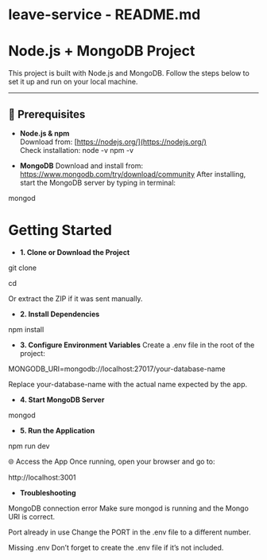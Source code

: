 # leave-service - README.md


# Node.js + MongoDB Project

This project is built with Node.js and MongoDB. Follow the steps below to set it up and run on your local machine.

---

## 🚀 Prerequisites

- **Node.js & npm**  
  Download from: [https://nodejs.org/](https://nodejs.org/)  
  Check installation:
  node -v
  npm -v

- **MongoDB**
Download and install from: https://www.mongodb.com/try/download/community
After installing, start the MongoDB server by typing in terminal:

mongod

# Getting Started
- **1. Clone or Download the Project**

git clone <your-project-url>

cd <project-folder>

Or extract the ZIP if it was sent manually.

- **2. Install Dependencies**

npm install

- **3. Configure Environment Variables**
Create a .env file in the root of the project:

MONGODB_URI=mongodb://localhost:27017/your-database-name


Replace your-database-name with the actual name expected by the app.

- **4. Start MongoDB Server**

mongod

- **5. Run the Application**

npm run dev

🌐 Access the App
Once running, open your browser and go to:


http://localhost:3001

- **Troubleshooting**

MongoDB connection error
Make sure mongod is running and the Mongo URI is correct.

Port already in use
Change the PORT in the .env file to a different number.

Missing .env
Don’t forget to create the .env file if it’s not included.